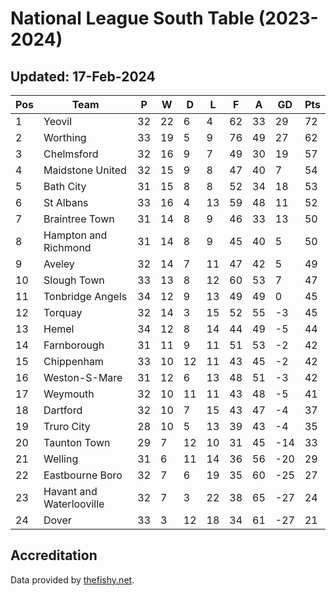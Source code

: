 # National League South Table (2023-2024)
## Updated: 17-Feb-2024

| Pos | Team | P | W | D | L | F | A | GD | Pts |
| --- | --- | --- | --- | --- | --- | --- | --- | --- | --- |
| 1 | Yeovil | 32 | 22 | 6 | 4 | 62 | 33 | 29 | 72 |
| 2 | Worthing | 33 | 19 | 5 | 9 | 76 | 49 | 27 | 62 |
| 3 | Chelmsford | 32 | 16 | 9 | 7 | 49 | 30 | 19 | 57 |
| 4 | Maidstone United | 32 | 15 | 9 | 8 | 47 | 40 | 7 | 54 |
| 5 | Bath City | 31 | 15 | 8 | 8 | 52 | 34 | 18 | 53 |
| 6 | St Albans | 33 | 16 | 4 | 13 | 59 | 48 | 11 | 52 |
| 7 | Braintree Town | 31 | 14 | 8 | 9 | 46 | 33 | 13 | 50 |
| 8 | Hampton and Richmond | 31 | 14 | 8 | 9 | 45 | 40 | 5 | 50 |
| 9 | Aveley | 32 | 14 | 7 | 11 | 47 | 42 | 5 | 49 |
| 10 | Slough Town | 33 | 13 | 8 | 12 | 60 | 53 | 7 | 47 |
| 11 | Tonbridge Angels | 34 | 12 | 9 | 13 | 49 | 49 | 0 | 45 |
| 12 | Torquay | 32 | 14 | 3 | 15 | 52 | 55 | -3 | 45 |
| 13 | Hemel | 34 | 12 | 8 | 14 | 44 | 49 | -5 | 44 |
| 14 | Farnborough | 31 | 11 | 9 | 11 | 51 | 53 | -2 | 42 |
| 15 | Chippenham | 33 | 10 | 12 | 11 | 43 | 45 | -2 | 42 |
| 16 | Weston-S-Mare | 31 | 12 | 6 | 13 | 48 | 51 | -3 | 42 |
| 17 | Weymouth | 32 | 10 | 11 | 11 | 43 | 48 | -5 | 41 |
| 18 | Dartford | 32 | 10 | 7 | 15 | 43 | 47 | -4 | 37 |
| 19 | Truro City | 28 | 10 | 5 | 13 | 39 | 43 | -4 | 35 |
| 20 | Taunton Town | 29 | 7 | 12 | 10 | 31 | 45 | -14 | 33 |
| 21 | Welling | 31 | 6 | 11 | 14 | 36 | 56 | -20 | 29 |
| 22 | Eastbourne Boro | 32 | 7 | 6 | 19 | 35 | 60 | -25 | 27 |
| 23 | Havant and Waterlooville | 32 | 7 | 3 | 22 | 38 | 65 | -27 | 24 |
| 24 | Dover | 33 | 3 | 12 | 18 | 34 | 61 | -27 | 21 |

## Accreditation 

Data provided by [thefishy.net](https://www.thefishy.net/).